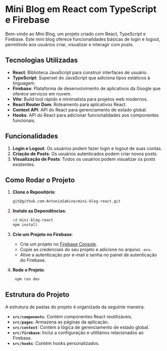 # Mini Blog em React com TypeScript e Firebase

Bem-vindo ao Mini Blog, um projeto criado com React, TypeScript e Firebase. Este mini blog oferece funcionalidades básicas de login e logout, permitindo aos usuários criar, visualizar e interagir com posts.

## Tecnologias Utilizadas

- **React**: Biblioteca JavaScript para construir interfaces de usuário.
- **TypeScript**: Superset do JavaScript que adiciona tipos estáticos à linguagem.
- **Firebase**: Plataforma de desenvolvimento de aplicativos da Google que oferece serviços em nuvem.
- **Vite**: Build tool rápido e minimalista para projetos web modernos.
- **React Router Dom**: Roteamento para aplicativos React.
- **Context API**: API do React para gerenciamento de estado global.
- **Hooks**: API do React para adicionar funcionalidades aos componentes funcionais.

## Funcionalidades

1. **Login e Logout**: Os usuários podem fazer login e logout de suas contas.
2. **Criação de Posts**: Os usuários autenticados podem criar novos posts.
3. **Visualização de Posts**: Todos os usuários podem visualizar os posts existentes.

## Como Rodar o Projeto

1. **Clone o Repositório**:

   ```bash
   git@github.com:AntonioSabino/mini-blog-react.git
   ```

2. **Instale as Dependências**:

   ```bash
   cd mini-blog-react
   npm install
   ```

3. **Crie um Projeto no Firebase**:

   - Crie um projeto no [Firebase Console](https://console.firebase.google.com/).
   - Copie as credenciais do seu projeto e adicione no arquivo `.env`.
   - Ative a autenticação por e-mail e senha no painel de autenticação do Firebase.

4. **Rode o Projeto**:

   ```bash
    npm run dev
   ```

## Estrutura do Projeto

A estrutura de pastas do projeto é organizada da seguinte maneira:

- **`src/components`**: Contém componentes React reutilizáveis.
- **`src/pages`**: Armazena as páginas da aplicação.
- **`src/context`**: Contém a lógica de gerenciamento de estado global.
- **`src/firebase`**: Inclui a configuração e utilitários relacionados ao Firebase.
- **`src/hooks`**: Contém hooks personalizados.
